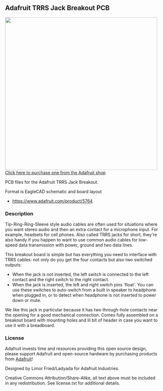 ## Adafruit TRRS Jack Breakout PCB

<a href="http://www.adafruit.com/products/5764"><img src="assets/5764.jpg?raw=true" width="500px"><br/>
Click here to purchase one from the Adafruit shop</a>

PCB files for the Adafruit TRRS Jack Breakout. 

Format is EagleCAD schematic and board layout
* https://www.adafruit.com/product/5764

### Description

Tip-Ring-Ring-Sleeve style audio cables are often used for situations where you want stereo audio and then an extra contact for a microphone input. For example, headsets for cell phones. Also called TRRS jacks for short, they're also handy if you happen to want to use common audio cables for low-speed data transmission with power, ground and two data lines.

This breakout board is simple but has everything you need to interface with TRRS cables: not only do you get the four contacts but also two switched outputs:

* When the jack is not inserted, the left switch is connected to the left contact and the right switch to the right contact.
* When the jack is inserted, the left and right switch pins 'float'. You can use these switches to auto-switch from a built in speaker to headphone when plugged in, or to detect when headphone is not inserted to power down or mute.

We like this jack in particular because it has two through-hole contacts near the opening for a good mechanical connection. Comes fully assembled on a breakout board with mounting holes and lil bit of header in case you want to use it with a breadboard.

### License

Adafruit invests time and resources providing this open source design, please support Adafruit and open-source hardware by purchasing products from [Adafruit](https://www.adafruit.com)!

Designed by Limor Fried/Ladyada for Adafruit Industries.

Creative Commons Attribution/Share-Alike, all text above must be included in any redistribution. 
See license.txt for additional details.
